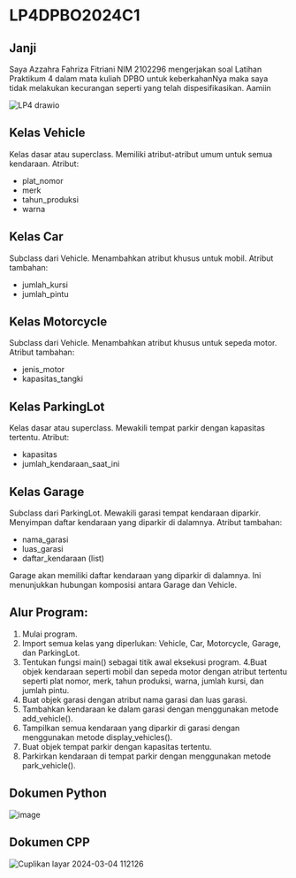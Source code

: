 # LP4DPBO2024C1

## Janji 
Saya Azzahra Fahriza Fitriani NIM 2102296 mengerjakan soal Latihan Praktikum 4 dalam mata kuliah DPBO untuk keberkahanNya maka saya tidak melakukan kecurangan seperti yang telah dispesifikasikan. Aamiin


![LP4 drawio](https://github.com/azzahrafahriza/LP4DPBO2024C1/assets/101120742/8b88d8e7-a62c-42f9-a81d-d139324c352d)


## Kelas Vehicle
Kelas dasar atau superclass. Memiliki atribut-atribut umum untuk semua kendaraan.
Atribut:

- plat_nomor
- merk
- tahun_produksi
- warna

## Kelas Car
Subclass dari Vehicle. Menambahkan atribut khusus untuk mobil.
Atribut tambahan:

- jumlah_kursi
- jumlah_pintu

## Kelas Motorcycle
Subclass dari Vehicle. Menambahkan atribut khusus untuk sepeda motor.
Atribut tambahan:

- jenis_motor
- kapasitas_tangki

## Kelas ParkingLot
Kelas dasar atau superclass. Mewakili tempat parkir dengan kapasitas tertentu.
Atribut:

- kapasitas
- jumlah_kendaraan_saat_ini

## Kelas Garage
Subclass dari ParkingLot. Mewakili garasi tempat kendaraan diparkir. Menyimpan daftar kendaraan yang diparkir di dalamnya.
Atribut tambahan:

- nama_garasi
- luas_garasi
- daftar_kendaraan (list)


Garage akan memiliki daftar kendaraan yang diparkir di dalamnya. Ini menunjukkan hubungan komposisi antara Garage dan Vehicle.

## Alur Program:
1. Mulai program.
2. Import semua kelas yang diperlukan: Vehicle, Car, Motorcycle, Garage, dan ParkingLot.
3. Tentukan fungsi main() sebagai titik awal eksekusi program.
4.Buat objek kendaraan seperti mobil dan sepeda motor dengan atribut tertentu seperti plat nomor, merk, tahun produksi, warna, jumlah kursi, dan jumlah pintu.
5. Buat objek garasi dengan atribut nama garasi dan luas garasi.
6. Tambahkan kendaraan ke dalam garasi dengan menggunakan metode add_vehicle().
7. Tampilkan semua kendaraan yang diparkir di garasi dengan menggunakan metode display_vehicles().
8. Buat objek tempat parkir dengan kapasitas tertentu.
9. Parkirkan kendaraan di tempat parkir dengan menggunakan metode park_vehicle().

## Dokumen Python 
![image](https://github.com/azzahrafahriza/LP4DPBO2024C1/assets/101120742/bab7f6f3-e543-4236-b9a2-cdc26d606371)

## Dokumen CPP
![Cuplikan layar 2024-03-04 112126](https://github.com/azzahrafahriza/LP4DPBO2024C1/assets/101120742/93c2b962-35ac-440b-8bd6-6cd076ecb65e)
